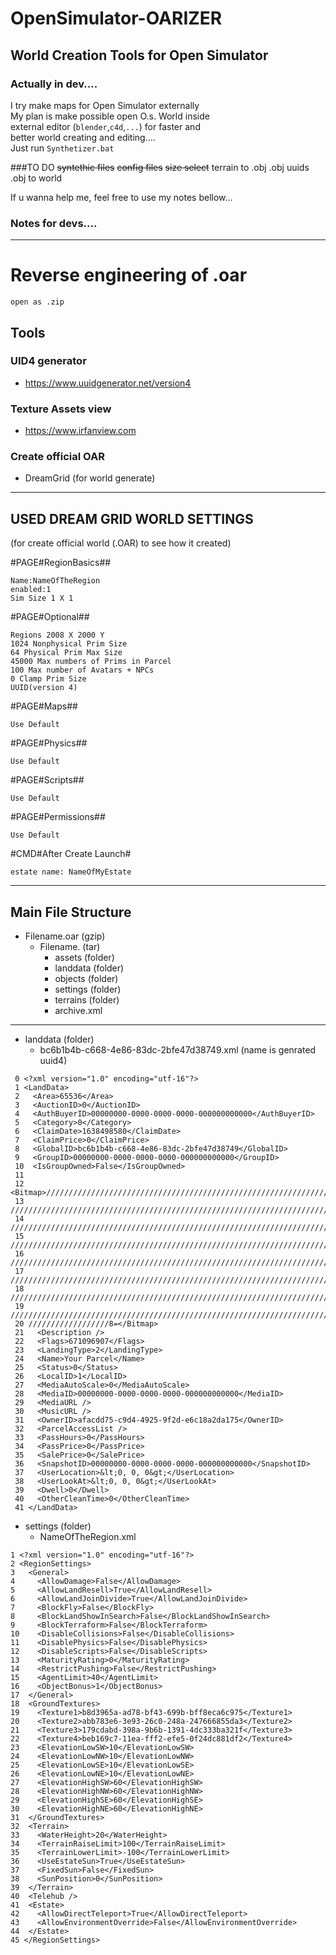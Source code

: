 # OpenSimulator-OARIZER
## World Creation Tools for Open Simulator

### Actually in dev....

I try make maps for Open Simulator externally  
My plan is make possible open O.s. World inside  
external editor (`blender`,`c4d`,`...`) for faster and  
better world creating and editing....  
Just run `Synthetizer.bat`

###TO DO
~~syntethic files~~
~~config files~~
~~size select~~
terrain to .obj
.obj uuids
.obj to world



If u wanna help me, feel free to use my notes bellow...  
  
  
### Notes for devs....

---
#          Reverse engineering of .oar  
    
`open as .zip`
  
## Tools

### UID4 generator
 - https://www.uuidgenerator.net/version4  
### Texture Assets view
 - https://www.irfanview.com

### Create official OAR   
 - DreamGrid (for world generate)

---

## USED DREAM GRID  WORLD SETTINGS  
(for create official world (.OAR) to see how it created)  

#PAGE#RegionBasics##  
```
Name:NameOfTheRegion  
enabled:1  
Sim Size 1 X 1  
```
#PAGE#Optional##  
```
Regions 2008 X 2000 Y  
1024 Nonphysical Prim Size  
64 Physical Prim Max Size  
45000 Max numbers of Prims in Parcel  
100 Max number of Avatars + NPCs  
0 Clamp Prim Size  
UUID(version 4)   
```
#PAGE#Maps##  
```
Use Default  
```
#PAGE#Physics##  
```
Use Default  
```
#PAGE#Scripts##  
```
Use Default  
```
#PAGE#Permissions##  
```
Use Default  
```
#CMD#After Create Launch#
```
estate name: NameOfMyEstate  
```
---
## Main File Structure  
- Filename.oar (gzip)  
  - Filename. (tar)  
    - assets (folder)  
    - landdata (folder)  
    - objects (folder)  
    - settings (folder)  
    - terrains (folder)  
    - archive.xml   
---    
- landdata (folder)  
  - bc6b1b4b-c668-4e86-83dc-2bfe47d38749.xml (name is genrated uuid4)  

```
 0 <?xml version="1.0" encoding="utf-16"?>  
 1 <LandData>  
 2   <Area>65536</Area>  
 3   <AuctionID>0</AuctionID>  
 4   <AuthBuyerID>00000000-0000-0000-0000-000000000000</AuthBuyerID>  
 5   <Category>0</Category>  
 6   <ClaimDate>1638498580</ClaimDate>  
 7   <ClaimPrice>0</ClaimPrice>  
 8   <GlobalID>bc6b1b4b-c668-4e86-83dc-2bfe47d38749</GlobalID>  
 9   <GroupID>00000000-0000-0000-0000-000000000000</GroupID>  
 10  <IsGroupOwned>False</IsGroupOwned>  
 11    
 12 <Bitmap>////////////////////////////////////////////////////////////////////////////  
 13 ////////////////////////////////////////////////////////////////////////////////////  
 14 ////////////////////////////////////////////////////////////////////////////////////  
 15 ////////////////////////////////////////////////////////////////////////////////////  
 16 ////////////////////////////////////////////////////////////////////////////////////  
 17 ////////////////////////////////////////////////////////////////////////////////////  
 18 ////////////////////////////////////////////////////////////////////////////////////  
 19 ////////////////////////////////////////////////////////////////////////////////////  
 20 //////////////////8=</Bitmap>  
 21   <Description />  
 22   <Flags>671096907</Flags>  
 23   <LandingType>2</LandingType>  
 24   <Name>Your Parcel</Name>  
 25   <Status>0</Status>  
 26   <LocalID>1</LocalID>  
 27   <MediaAutoScale>0</MediaAutoScale>  
 28   <MediaID>00000000-0000-0000-0000-000000000000</MediaID>  
 29   <MediaURL />  
 30   <MusicURL />  
 31   <OwnerID>afacdd75-c9d4-4925-9f2d-e6c18a2da175</OwnerID>  
 32   <ParcelAccessList />  
 33   <PassHours>0</PassHours>  
 34   <PassPrice>0</PassPrice>  
 35   <SalePrice>0</SalePrice>  
 36   <SnapshotID>00000000-0000-0000-0000-000000000000</SnapshotID>  
 37   <UserLocation>&lt;0, 0, 0&gt;</UserLocation>  
 38   <UserLookAt>&lt;0, 0, 0&gt;</UserLookAt>  
 39   <Dwell>0</Dwell>  
 40   <OtherCleanTime>0</OtherCleanTime>  
 41 </LandData>
```

- settings (folder)
  - NameOfTheRegion.xml  

```
1 <?xml version="1.0" encoding="utf-16"?>  
2 <RegionSettings>  
3   <General>  
4     <AllowDamage>False</AllowDamage>  
5     <AllowLandResell>True</AllowLandResell>  
6     <AllowLandJoinDivide>True</AllowLandJoinDivide>  
7     <BlockFly>False</BlockFly>  
8     <BlockLandShowInSearch>False</BlockLandShowInSearch>  
9     <BlockTerraform>False</BlockTerraform>  
10    <DisableCollisions>False</DisableCollisions>  
11    <DisablePhysics>False</DisablePhysics>  
12    <DisableScripts>False</DisableScripts>  
13    <MaturityRating>0</MaturityRating>  
14    <RestrictPushing>False</RestrictPushing>  
15    <AgentLimit>40</AgentLimit>  
16    <ObjectBonus>1</ObjectBonus>  
17  </General>  
18  <GroundTextures>  
19    <Texture1>b8d3965a-ad78-bf43-699b-bff8eca6c975</Texture1>  
20    <Texture2>abb783e6-3e93-26c0-248a-247666855da3</Texture2>  
21    <Texture3>179cdabd-398a-9b6b-1391-4dc333ba321f</Texture3>  
22    <Texture4>beb169c7-11ea-fff2-efe5-0f24dc881df2</Texture4>  
23    <ElevationLowSW>10</ElevationLowSW>  
24    <ElevationLowNW>10</ElevationLowNW>  
25    <ElevationLowSE>10</ElevationLowSE>  
26    <ElevationLowNE>10</ElevationLowNE>  
27    <ElevationHighSW>60</ElevationHighSW>  
28    <ElevationHighNW>60</ElevationHighNW>  
29    <ElevationHighSE>60</ElevationHighSE>  
30    <ElevationHighNE>60</ElevationHighNE>  
31  </GroundTextures>  
32  <Terrain>  
33    <WaterHeight>20</WaterHeight>  
34    <TerrainRaiseLimit>100</TerrainRaiseLimit>  
35    <TerrainLowerLimit>-100</TerrainLowerLimit>  
36    <UseEstateSun>True</UseEstateSun>  
37    <FixedSun>False</FixedSun>  
38    <SunPosition>0</SunPosition>  
39  </Terrain>  
40  <Telehub />  
41  <Estate>  
42    <AllowDirectTeleport>True</AllowDirectTeleport>  
43    <AllowEnvironmentOverride>False</AllowEnvironmentOverride>  
44  </Estate>  
45 </RegionSettings>  		
 ```
															
															
															
															
															
															
															
															
															
															
															
